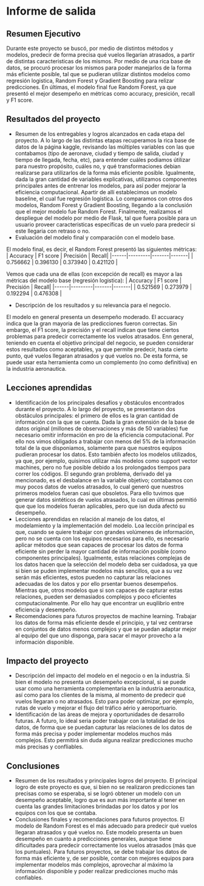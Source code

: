 # Informe de salida

## Resumen Ejecutivo

Durante este proyecto se buscó, por medio de distintos métodos y modelos, predecir de forma precisa qué vuelos llegarían atrasados, a partir de distintas caracteristicas de los mismos. Por medio de una rica base de datos, se procuró procesar los mismos para poder manejarlos de la forma más eficiente posible, tal que se pudieran utilizar distintos modelos como regresión logistica, Random Forest y Gradient Boosting para relizar predicciones. En últimas, el modelo final fue Random Forest, ya que presentó el mejor desempeño en métricas como accuracy, presición, recall y F1 score.

## Resultados del proyecto

- Resumen de los entregables y logros alcanzados en cada etapa del proyecto.
A lo largo de las distintas etapas recuperamos la rica base de datos de la página kaggle, revisando las múltiples variables con las que contabamos (tipo de aeronave, ciudad y tiempo de salida, ciudad y tiempo de llegada, fecha, etc), para entender cuáles podiamos útilizar para nuestro propósito, cuáles no, y qué transformaciones debian realizarse para utilizarlos de la forma más eficiente posible.
Igualmente, dada la gran cantidad de variables explicativas, utilizamos componentes principales antes de entrenar los modelos, para así poder mejorar la eficiencia computacional. Apartir de allí establecimos un modelo baseline, el cual fue regresión logística. Lo comparamos con otros dos modelos, Random Forest y Gradient Boosting, llegando a la conclusión que el mejor modelo fue Random Forest.
Finalmente, realizamos el despliegue del modelo por medio de Flask, tal que fuera posible para un usuario proveer caracteristicas específicas de un vuelo para predecir si este llegaria con retraso o no. 
- Evaluación del modelo final y comparación con el modelo base.
  
El modelo final, es decir, el Random Forest presentó las siguientes métricas:
| Accuracy | F1 score | Precisión | Recall|
|------|---------|-------|-------| 
| 0.756662 | 0.396130 | 0.373940 | 0.421120 |

Vemos que cada una de ellas (con excepción de recall) es mayor a las métricas del modelo base (regresión logistica):
| Accuracy | F1 score | Precisión | Recall|
|------|---------|-------|-------| 
| 0.521569 | 0.273979 | 0.192294 | 0.476308 |

- Descripción de los resultados y su relevancia para el negocio.

El modelo en general presenta un desempeño moderado. El accuaracy indica que la gran mayoria de las predicciones fueron correctas. Sin embargo, el F1 score, la precisión y el recall indican que tiene ciertos problemas para predecir correctamente los vuelos atrasados. Enn general, teniendo en cuenta el objetivo principal del negocio, se pueden considerar estos resultados como aceptables, ya que permite predecir, hasta cierto punto, qué vuelos llegaran atrasados y qué vuelos no. De esta forma, se puede usar esta herramienta como un complemento (no como definitiva) en la industria aeronautica. 

## Lecciones aprendidas

- Identificación de los principales desafíos y obstáculos encontrados durante el proyecto.
A lo largo del proyecto, se presentaron dos obstáculos principales: el primero de ellos es la gran cantidad de información con la que se cuenta. Dada la gran extensión de la base de datos original (millones de observaciones y más de 50 variables) fue necesario omitir información en pro de la eficiencia computacional. Por ello nos vimos obligados a trabajar con menos del 5% de la información total de la que disponiamos, solamente para que nuestros equipos pudieran procesar los datos. Esto también afecto los modelos utilizados, ya que, por ejemplo, quisimos utilizar más modelos como support vector machines, pero no fue posible debido a los prolongados tiempos para correr los códigos.
El segundo gran problema, derivado del ya mencionado, es el desbalance en la variable objetivo; contabamos con muy pocos datos de vuelos atrasados, lo cual generó que nuestros primeros modelos fueran casi que obsoletos. Para ello tuvimos que generar datos sintéticos de vuelos atrasados, lo cual en últimas permitió que que los modelos fueran aplicables, pero que isn duda afectó su desempeño.
- Lecciones aprendidas en relación al manejo de los datos, el modelamiento y la implementación del modelo.
Loa lección principal es que, cuando se quiere trabajar con grandes volúmenes de información, pero no se cuenta con los equipos necesarios para ello, es necesario aplicar métodos que sean capaces de procesar los datos de forma eficiente sin perder la mayor cantidad de información posible (como componentes principales). Igualmente, estas relaciones complejas de los datos hacen que la selección del modelo deba ser cuidadosa, ya que si bien se puden implementar modelos más sencillos, que a su vez serán más eficientes, estos pueden no capturar las relaciones adecuadas de los datos y por ello prsentar buenos desempeños. Mientras que, otros modelos que si son capaces de capturar estas relaciones, pueden ser demasiados complejos y poco eficientes computacionalmente.
Por ello hay que encontrar un euqilibrio entre eficiencia y desempeño.
- Recomendaciones para futuros proyectos de machine learning.
Trabajar los datos de forma más eficiente desde el principio, y tal vez centrarse en conjuntos de datos menos complejos y que se puedan adaptar mejor al equipo del que uno disponga, para sacar el mayor provecho a la información disponible.

## Impacto del proyecto

- Descripción del impacto del modelo en el negocio o en la industria.
Si bien el modelo no presenta un desempeño excepcional, si se puede usar como una herramienta complementaria en la industria aeronautica, así como para los clientes de la misma, al momento de predecir qué vuelos llegaran o no atrasados. Esto para poder optimizar, por ejemplo, rutas de vuelo y mejorar el flujo del tráfico aério y aeroportuario. 
- Identificación de las áreas de mejora y oportunidades de desarrollo futuras.
A futuro, lo ideal seria poder trabajar con la totalidad de los datos, de forma que se puedan capturar las relaciones de los datos de forma más precisa y poder implementar modelos muchos más complejos. Esto permitirá sin duda alguna realizar predicciones mucho más precisas y confliables.

## Conclusiones

- Resumen de los resultados y principales logros del proyecto.
El principal logro de este proyecto es que, si bien no se realizaron predicciones tan precisas como se esperaba, si se logró obtener un modelo con un desempeño aceptable, logro que es aun más importante al tener en cuenta las grandes limitaciones brindadas por los datos y por los equipos con los que se contaba.
- Conclusiones finales y recomendaciones para futuros proyectos.
El modelo de Random Forest es el más adecuado para predecir qué vuelos llegaran atrasados y qué vuelos no. Este modelo presenta un buen desempeño en cuanto a predicciones generales, aunque tiene dificultades para predecir correctamente los vuelos atrasados (más que los puntuales). Para futuros proyectos, se debe trabajar los datos de forma más eficiente y, de ser posible, contar con mejores equipos para implementar modelos más complejos, aprovechar al máximo la información disponible y poder realizar predicciones mucho más confiables.

